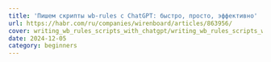 ```yaml
---
title: 'Пишем скрипты wb-rules с ChatGPT: быстро, просто, эффективно'
url: https://habr.com/ru/companies/wirenboard/articles/863956/
cover: writing_wb_rules_scripts_with_chatgpt/writing_wb_rules_scripts_with_chatgpt.webp
date: 2024-12-05
category: beginners
---
```

